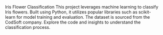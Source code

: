 Iris Flower Classification
This project leverages machine learning to classify Iris flowers. Built using Python, it utilizes popular libraries such as scikit-learn for model training and evaluation. The dataset is sourced from the CodSoft company. Explore the code and insights to understand the classification process.
